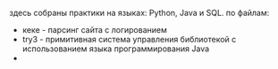 здесь собраны практики на языках: Python, Java и SQL.
по файлам: 
*  кеке - парсинг сайта с логированием
*  try3 - примитивная система управления библиотекой с использованием языка программирования Java
*  

